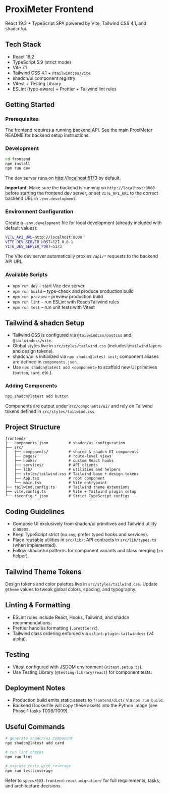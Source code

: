 # ProxiMeter Frontend

React 19.2 + TypeScript SPA powered by Vite, Tailwind CSS 4.1, and shadcn/ui.

## Tech Stack

- React 19.2
- TypeScript 5.9 (strict mode)
- Vite 7.1
- Tailwind CSS 4.1 + `@tailwindcss/vite`
- shadcn/ui component registry
- Vitest + Testing Library
- ESLint (type-aware) + Prettier + Tailwind lint rules

## Getting Started

### Prerequisites

The frontend requires a running backend API. See the main ProxiMeter README for backend setup instructions.

### Development

```bash
cd frontend
npm install
npm run dev
```

The dev server runs on <http://localhost:5173> by default.

**Important**: Make sure the backend is running on `http://localhost:8000` before starting the frontend dev server, or set `VITE_API_URL` to the correct backend URL in `.env.development`.

### Environment Configuration

Create a `.env.development` file for local development (already included with default values):

```bash
VITE_API_URL=http://localhost:8000
VITE_DEV_SERVER_HOST=127.0.0.1
VITE_DEV_SERVER_PORT=5173
```

The Vite dev server automatically proxies `/api/*` requests to the backend API URL.

### Available Scripts

- `npm run dev` – start Vite dev server
- `npm run build` – type-check and produce production build
- `npm run preview` – preview production build
- `npm run lint` – run ESLint with React/Tailwind rules
- `npm run test` – run unit tests with Vitest

## Tailwind & shadcn Setup

- Tailwind CSS is configured via `@tailwindcss/postcss` and `@tailwindcss/vite`.
- Global styles live in `src/styles/tailwind.css` (includes `@tailwind` layers and design tokens).
- shadcn/ui is initialized via `npx shadcn@latest init`; component aliases are defined in `components.json`.
- Use `npx shadcn@latest add <component>` to scaffold new UI primitives (`button`, `card`, etc.).

### Adding Components

```bash
npx shadcn@latest add button
```

Components are output under `src/components/ui/` and rely on Tailwind tokens defined in `src/styles/tailwind.css`.

## Project Structure

```
frontend/
├── components.json         # shadcn/ui configuration
├── src/
│   ├── components/         # shared & shadcn UI components
│   ├── pages/              # route-level views
│   ├── hooks/              # custom React hooks
│   ├── services/           # API clients
│   ├── lib/                # utilities and helpers
│   ├── styles/tailwind.css # Tailwind base + design tokens
│   ├── App.tsx             # root component
│   └── main.tsx            # Vite entrypoint
├── tailwind.config.ts      # Tailwind theme extensions
├── vite.config.ts          # Vite + Tailwind plugin setup
└── tsconfig.*.json         # Strict TypeScript configs
```

## Coding Guidelines

- Compose UI exclusively from shadcn/ui primitives and Tailwind utility classes.
- Keep TypeScript strict (no `any`; prefer typed hooks and services).
- Place reusable utilities in `src/lib/`; API contracts in `src/lib/types.ts` (when implemented).
- Follow shadcn/ui patterns for component variants and class merging (`cn` helper).

## Tailwind Theme Tokens

Design tokens and color palettes live in `src/styles/tailwind.css`. Update `@theme` values to tweak global colors, spacing, and typography.

## Linting & Formatting

- ESLint rules include React, Hooks, Tailwind, and shadcn recommendations.
- Prettier handles formatting (`.prettierrc`).
- Tailwind class ordering enforced via `eslint-plugin-tailwindcss` (v4 alpha).

## Testing

- Vitest configured with JSDOM environment (`vitest.setup.ts`).
- Use Testing Library (`@testing-library/react`) for component tests.

## Deployment Notes

- Production build emits static assets to `frontend/dist/` via `npm run build`.
- Backend Dockerfile will copy these assets into the Python image (see Phase 1 tasks T008/T009).

## Useful Commands

```bash
# generate shadcn/ui component
npx shadcn@latest add card

# run lint checks
npm run lint

# execute tests with coverage
npm run test:coverage
```

Refer to `specs/003-frontend-react-migration/` for full requirements, tasks, and architecture decisions.
